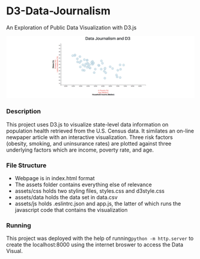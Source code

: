 # D3-Data-Journalism
An Exploration of Public Data Visualization with D3.js

![screenshot](https://github.com/MrBrownDazii/D3-challenge/blob/master/images/Screen%20Shot%202019-10-06%20at%203.28.08%20AM.png)

### Description
This project uses D3.js to visualize state-level data information on  population health retrieved from the U.S. Census data. It similates an on-line newpaper article with an interactive visualization.  Three risk factors (obesity, smoking, and uninsurance rates) are plotted against three underlying factors which are income, poverty rate, and age.

### File Structure
- Webpage is in index.html format
- The assets folder contains everything else of relevance
- assets/css holds two styling files, styles.css and d3style.css
- assets/data holds the data set in data.csv
- assets/js holds .eslintrc.json and app.js, the latter of which runs the javascript code that contains the visualization

### Running
This project was deployed with the help of running`python -m http.server` to create the localhost:8000 using the internet broswer to access the Data Visual. 
